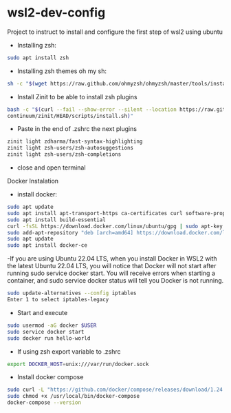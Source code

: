 # wsl2-dev-config
Project to instruct to install and configure the first step of wsl2 using ubuntu

- Installing zsh: 
```bash
sudo apt install zsh
```

- Installing zsh themes oh my sh:
```bash
sh -c "$(wget https://raw.github.com/ohmyzsh/ohmyzsh/master/tools/install.sh -O -)"
```

- Install Zinit to be able to install zsh plugins 
```bash
bash -c "$(curl --fail --show-error --silent --location https://raw.githubusercontent.com/zdharma-
continuum/zinit/HEAD/scripts/install.sh)"
```

- Paste in the end of .zshrc the next plugins
```bash
zinit light zdharma/fast-syntax-highlighting
zinit light zsh-users/zsh-autosuggestions
zinit light zsh-users/zsh-completions
```
- close and open terminal 

Docker Instalation

- install docker:
```bash
sudo apt update
sudo apt install apt-transport-https ca-certificates curl software-properties-common
sudo apt install build-essential
curl -fsSL https://download.docker.com/linux/ubuntu/gpg | sudo apt-key add
sudo add-apt-repository "deb [arch=amd64] https://download.docker.com/linux/ubuntu $(lsb_release -cs) stable"
sudo apt update
sudo apt install docker-ce
```

-If you are using Ubuntu 22.04 LTS, when you install Docker in WSL2 with the latest Ubuntu 22.04 LTS, you will notice that Docker will not start after running sudo service docker start. You will receive errors when starting a container, and sudo service docker status will tell you Docker is not running.

```bash
sudo update-alternatives --config iptables
Enter 1 to select iptables-legacy
``` 
- Start and execute
```bash
sudo usermod -aG docker $USER
sudo service docker start
sudo docker run hello-world
```

- If using zsh export variable to .zshrc
```bash
export DOCKER_HOST=unix:///var/run/docker.sock
```

- Install docker compose 
```bash
sudo curl -L "https://github.com/docker/compose/releases/download/1.24.0/docker-compose-$(uname -s)-$(uname -m)" -o /usr/local/bin/docker-compose
sudo chmod +x /usr/local/bin/docker-compose
docker-compose --version
```
